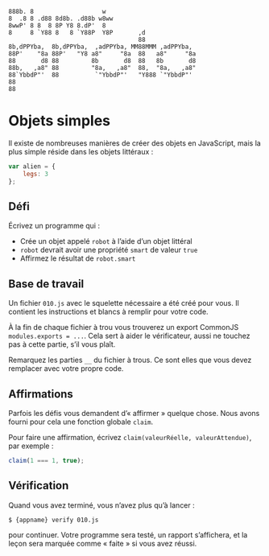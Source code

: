 ```
888b. 8                   w
8  .8 8 .d88 8d8b. .d88b w8ww
8wwP' 8 8  8 8P Y8 8.dP'  8
8     8 `Y88 8   8 `Y88P  Y8P       ,d
                                    88
8b,dPPYba,  8b,dPPYba,  ,adPPYba, MM88MMM ,adPPYba,
88P'    "8a 88P'   "Y8 a8"     "8a  88   a8"     "8a
88       d8 88         8b       d8  88   8b       d8
88b,   ,a8" 88         "8a,   ,a8"  88,  "8a,   ,a8"
88`YbbdP"'  88          `"YbbdP"'   "Y888 `"YbbdP"'
88
88
```

Objets simples
==============

Il existe de nombreuses manières de créer des objets en JavaScript, mais la
plus simple réside dans les objets littéraux :

```js
var alien = {
	legs: 3
};
```

Défi
----

Écrivez un programme qui :

- Crée un objet appelé `robot` à l’aide d’un objet littéral
- `robot` devrait avoir une propriété `smart` de valeur `true`
- Affirmez le résultat de `robot.smart`

Base de travail
---------------

Un fichier `010.js` avec le squelette nécessaire a été créé pour vous.
Il contient les instructions et blancs à remplir pour votre code.

À la fin de chaque fichier à trou vous trouverez un export CommonJS
`modules.exports = ...`. Cela sert à aider le vérificateur, aussi ne
touchez pas à cette partie, s’il vous plaît.

Remarquez les parties `__` du fichier à trous.  Ce sont elles que vous
devez remplacer avec votre propre code.

Affirmations
------------

Parfois les défis vous demandent d’« affirmer » quelque chose.  Nous avons
fourni pour cela une fonction globale `claim`.

Pour faire une affirmation, écrivez `claim(valeurRéelle, valeurAttendue)`,
par exemple :

```js
claim(1 === 1, true);
```

Vérification
------------

Quand vous avez terminé, vous n’avez plus qu’à lancer :

    $ {appname} verify 010.js

pour continuer.  Votre programme sera testé, un rapport s’affichera, et
la leçon sera marquée comme « faite » si vous avez réussi.
